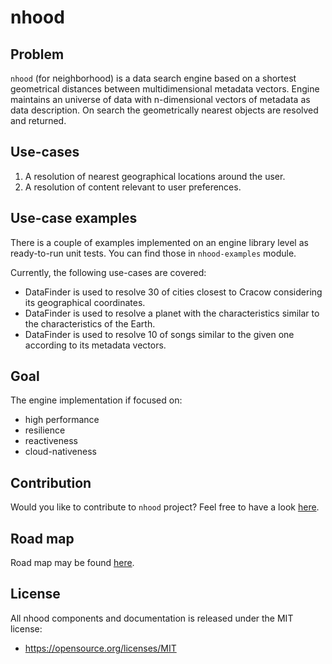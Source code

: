 # nhood

## Problem

`nhood` (for neighborhood) is a data search engine based on a shortest geometrical distances between multidimensional metadata vectors. Engine maintains an universe of data with n-dimensional vectors of metadata as data description. On search the geometrically nearest objects are resolved and returned.

## Use-cases

1. A resolution of nearest geographical locations around the user.
1. A resolution of content relevant to user preferences.

## Use-case examples

There is a couple of examples implemented on an engine library level as ready-to-run unit tests. You can find those in `nhood-examples` module.

Currently, the following use-cases are covered:

- DataFinder is used to resolve 30 of cities closest to Cracow considering its geographical coordinates.
- DataFinder is used to resolve a planet with the characteristics similar to the characteristics of the Earth.
- DataFinder is used to resolve 10 of songs similar to the given one according to its metadata vectors.

## Goal

The engine implementation if focused on:

- high performance
- resilience
- reactiveness
- cloud-nativeness

## Contribution

Would you like to contribute to `nhood` project? Feel free to have a look [here](./CONTRIBUTING.md).

## Road map

Road map may be found [here](./ROADMAP.md).

## License

All nhood components and documentation is released under the MIT license:
- https://opensource.org/licenses/MIT
